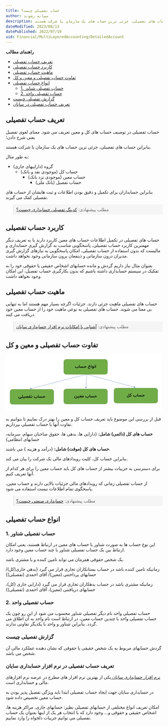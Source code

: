```yaml
---
title: حساب تفصیلی چیست؟  
author: سمانه رشوند  
description: حساب تفصیلی در توصیف حساب های کل و معین تعریف می شود. معنای لغوی تفصیل یعنی شرح دادن؛ بنابراین حساب های تفصیلی، جزئی ترین حساب های یک سازمان یا شرکت هستند.
dateModified: 2023/08/13 
datePublished: 2022/07/19 
uid: Financial/MultiLayeredAccounting/DetailedAccount  
---
```

**راهنمای مطالب**

- [تعریف حساب تفصیلی](#تعریف-حساب-تفصیلی)
- [کاربرد حساب تفصیلی](#کاربرد-حساب-تفصیلی)
- [ماهیت حساب تفصیلی](#ماهیت-حساب-تفصیلی)
- [تفاوت حساب تفصیلی و معین و کل](#تفاوت-حساب-تفصیلی-و-معین-و-کل)
- [انواع حساب تفصیلی](#انواع-حساب-تفصیلی)
    - [1. حساب تفصیلی شناور](#1-حساب-تفصیلی-شناور)
    - [2. حساب تفصیلی واحد](#2-حساب-تفصیلی-واحد)
- [گزارش تفصیلی چیست](#گزارش-تفصیلی-چیست)
- [تعریف حساب تفصیلی در سایان](#تعریف-حساب-تفصیلی-در-سایان)


## تعریف حساب تفصیلی
حساب تفصیلی در توصیف حساب های کل و معین تعریف می شود. معنای لغوی تفصیل یعنی شرح دادن؛ 

بنابراین حساب های تفصیلی، جزئی ترین حساب های یک سازمان یا شرکت هستند.

به طور مثال:
* گروه (داراییهای جاری)
    * حساب کل  (موجودی نقد و بانک)
        * حساب معین (موجودی نزد بانک)
            * حساب تفصیل (بانک ملی)

بنابراین حسابداران برای تکمیل و دقیق بودن اطلاعات و ثبت هایشان از حساب های تفصیلی کمک می گیرند.
<blockquote style="background-color:#f5f5f5; padding:0.5rem">
مطلب پیشنهادی: <a href="https://www.hooshkar.com/Wiki/Financial/DetailedAccountingCoding" target="_blank">کدینگ تفصیلی حسابداری چیست؟
</a></blockquote>

## کاربرد حساب تفصیلی
حساب های تفصیلی در تکمیل اطلاعات حساب های معین کاربرد دارند یا به تعریف دیگر مهمترین کاربرد حساب تفصیلی، پاسخگویی مناسب به گزارش گیری حسابداری و مالیست که بدون استفاده از حساب تفصیلی، امکان پاسخگویی به نیازهای گزارش گیری مدیران درون سازمانی و ذینفعان برون سازمانی وجود نخواهد داشت.

بعنوان مثال نیاز داریم گردش و مانده حسابهای اشخاص حقیقی یا حقوقی خود را به تفکیک در سیستم حسابداری داشته باشیم که بدون بکارگیری حساب تفصیل، این امکان وجود نخواهد داشت.

## ماهیت حساب تفصیلی
حساب های تفصیلی ماهیت جزئی دارند. جزئیات اگرچه بسیار مهم هستند اما به تنهایی بی معنا می شوند. حساب های تفصیلی به نوعی ماهیت خود را از حساب معین خود دریافت می کنند.

<blockquote style="background-color:#f5f5f5; padding:0.5rem">
مطلب پیشنهادی: <a href="https://www.hooshkar.com/Software/Sayan/Module/Accounting" target="_blank">آشنایی با امکانات نرم افزار حسابداری سایان
</a></blockquote>

## تفاوت حساب تفصیلی و معین و کل

![انواع حساب](./Images/AccountTypes.webp)

قبل از بررسی این موضوع باید تعریف حساب کل و معین را بهتر درک نماییم تا بتوانیم به تفاوت آنها با حساب تفصیلی بپردازیم.

**حساب های کل (دائمی) شامل:** {دارایی ها، بدهی ها، حقوق صاحبان سهام، سرمایه، حسابهای انتظامی} 

**حساب های کل (موقت) شامل:** {درآمد و هزینه } می باشند.

بنابراین حساب کل، کلیت رویدادهای مالی یک شرکت را بیان می کند.

برای دسترسی به جزییات بیشتر از حساب های کل باید حساب معین را برای هر کدام از آنها تعریف کنیم.

از حساب تفصیلی زمانی که رویدادهای مالی جزئیات بالایی دارند و حساب معین، پاسخگوی تمام اطلاعات نیست استفاده می شود.

<blockquote style="background-color:#f5f5f5; padding:0.5rem">
مطلب پیشنهادی: <a href="https://www.hooshkar.com/Wiki/Financial/CostAccounting" target="_blank">حسابداری صنعتی چیست؟
</a></blockquote>

## انواع حساب تفصیلی

### 1. حساب تفصیلی شناور

این نوع حساب ها به صورت شناور با حساب های معین در ارتباط هستند، یعنی امکان ارتباط بین یک حساب تفصیلی شناور با چند حساب معین وجود دارد.

یک شخص حقوقی همزمان می تواند تامین کننده و یا مشتری باشد. 

زمانیکه تامین کننده باشد در حساب بستانکاران تجاری قرار می گیرد {بدهی جاری(کل)/ حسابهای پرداختنی (معین)/ آقای احمدی (تفصیلی)}

زمانیکه مشتری باشد در حساب بدهکاران تجاری قرار می گیرد {دارایی جاری (کل)، حسابهای دریافتنی (معین)، آقای احمدی (تفصیلی)}

### 2. حساب تفصیلی واحد

حساب تفصیلی واحد نام دیگر تفصیلی شناور محسوب می شود از این رو چون یک حساب تفصیلی واحد با چندین حساب معین، در ارتباط است نام واحد به آن اطلاق می گردد. بنابراین شناور و واحد با یکدیگر تفاوتی ندارند.

### گزارش تفصیلی چیست
گردش حسابهای مربوط به یک شخص حقیقی یا حقوقی که نشان دهنده عملکرد مالی آن شخص می باشد.

### تعریف حساب تفصیلی در نرم افزار حسابداری سایان
<a href="https://www.hooshkar.com/Software/Sayan/Module/Accounting" target="_blank">نرم افزار حسابداری سایان
</a> یکی از بهترین نرم افزار های مطرح در عرصه نرم افزارهای مالی و حسابداری است.

در حسابداری سایان جهت ایجاد حساب تفصیلی ابتدا باید ویژگی تفصیل پذیر بودن به حساب معین تخصیص داده شود.

امکان تعریف انواع مختلفی از حسابهای تفصیلی نظیر: حسابهای جاری، مراکز هزینه ها، اشخاص حقیقی و حقوقی و... وجود دارد که با انتخاب هر یک از اینها بعنوان یک حساب تفصیلی می توانیم جزییات دلخواه را وارد نماییم.


[مقدمه]: #مقدمه
[کاربرد حساب تفصیلی]: #کاربرد-حساب-تفصیلی
[ماهیت حساب تفصیلی]: #ماهیت-حساب-تفصیلی
[تفاوت حساب تفصیلی و معین و کل]: #تفاوت-حساب-تفصیلی-و-معین-و-کل
[انواع حساب تفصیلی]: #انواع-حساب-تفصیلی
[1. حساب تفصیلی شناور]: #1-حساب-تفصیلی-شناور
[2. حساب تفصیلی واحد]: #2-حساب-تفصیلی-واحد
[گزارش تفصیلی چیست]: #گزارش-تفصیلی-چیست
[تعریف حساب تفصیلی در سایان]: #تعریف-حساب-تفصیلی-در-سایان